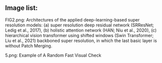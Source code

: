 ## Image list:

FIG2.png: Architectures of the applied deep-learning-based super resolution models: (a) super resolution deep residual network (SRResNet; Ledig et al., 2017), (b) holistic attention network (HAN; Niu et al., 2020), (c) hierarchical vision transformer using shifted windows (Swin Transformer; Liu et al., 2021) backboned super resolution, in which the last basic layer is without Patch Merging.

5.png: Example of A Random Fast Visual Check
